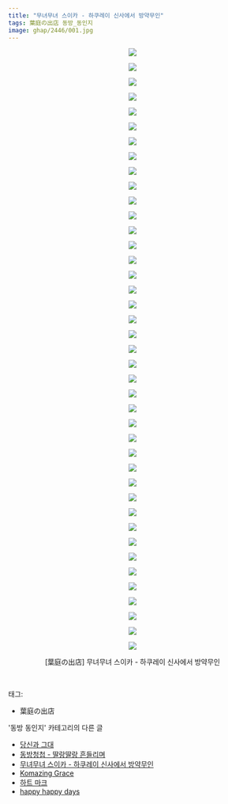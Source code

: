 ```yaml
---
title: "무녀무녀 스이카 - 하쿠레이 신사에서 방약무인"
tags: 葉庭の出店 동방_동인지
image: ghap/2446/001.jpg
---
```

<div class="article">
<p style="text-align: center; clear: none; float: none;"><img src="{{ site.nasurl }}/ghap/2446/001.jpg"/></p>
<p style="text-align: center; clear: none; float: none;"><img src="{{ site.nasurl }}/ghap/2446/002.jpg"/></p>
<p style="text-align: center; clear: none; float: none;"><img src="{{ site.nasurl }}/ghap/2446/003.jpg"/></p>
<p style="text-align: center; clear: none; float: none;"><img src="{{ site.nasurl }}/ghap/2446/004.jpg"/></p>
<p style="text-align: center; clear: none; float: none;"><img src="{{ site.nasurl }}/ghap/2446/005.jpg"/></p>
<p style="text-align: center; clear: none; float: none;"><img src="{{ site.nasurl }}/ghap/2446/006.jpg"/></p>
<p style="text-align: center; clear: none; float: none;"><img src="{{ site.nasurl }}/ghap/2446/007.jpg"/></p>
<p style="text-align: center; clear: none; float: none;"><img src="{{ site.nasurl }}/ghap/2446/008.jpg"/></p>
<p style="text-align: center; clear: none; float: none;"><img src="{{ site.nasurl }}/ghap/2446/009.jpg"/></p>
<p style="text-align: center; clear: none; float: none;"><img src="{{ site.nasurl }}/ghap/2446/010.jpg"/></p>
<p style="text-align: center; clear: none; float: none;"><img src="{{ site.nasurl }}/ghap/2446/011.jpg"/></p>
<p style="text-align: center; clear: none; float: none;"><img src="{{ site.nasurl }}/ghap/2446/012.jpg"/></p>
<p style="text-align: center; clear: none; float: none;"><img src="{{ site.nasurl }}/ghap/2446/013.jpg"/></p>
<p style="text-align: center; clear: none; float: none;"><img src="{{ site.nasurl }}/ghap/2446/014.jpg"/></p>
<p style="text-align: center; clear: none; float: none;"><img src="{{ site.nasurl }}/ghap/2446/015.jpg"/></p>
<p style="text-align: center; clear: none; float: none;"><img src="{{ site.nasurl }}/ghap/2446/016.jpg"/></p>
<p style="text-align: center; clear: none; float: none;"><img src="{{ site.nasurl }}/ghap/2446/017.jpg"/></p>
<p style="text-align: center; clear: none; float: none;"><img src="{{ site.nasurl }}/ghap/2446/018.jpg"/></p>
<p style="text-align: center; clear: none; float: none;"><img src="{{ site.nasurl }}/ghap/2446/019.jpg"/></p>
<p style="text-align: center; clear: none; float: none;"><img src="{{ site.nasurl }}/ghap/2446/020.jpg"/></p>
<p style="text-align: center; clear: none; float: none;"><img src="{{ site.nasurl }}/ghap/2446/021.jpg"/></p>
<p style="text-align: center; clear: none; float: none;"><img src="{{ site.nasurl }}/ghap/2446/022.jpg"/></p>
<p style="text-align: center; clear: none; float: none;"><img src="{{ site.nasurl }}/ghap/2446/023.jpg"/></p>
<p style="text-align: center; clear: none; float: none;"><img src="{{ site.nasurl }}/ghap/2446/024.jpg"/></p>
<p style="text-align: center; clear: none; float: none;"><img src="{{ site.nasurl }}/ghap/2446/025.jpg"/></p>
<p style="text-align: center; clear: none; float: none;"><img src="{{ site.nasurl }}/ghap/2446/026.jpg"/></p>
<p style="text-align: center; clear: none; float: none;"><img src="{{ site.nasurl }}/ghap/2446/027.jpg"/></p>
<p style="text-align: center; clear: none; float: none;"><img src="{{ site.nasurl }}/ghap/2446/028.jpg"/></p>
<p style="text-align: center; clear: none; float: none;"><img src="{{ site.nasurl }}/ghap/2446/029.jpg"/></p>
<p style="text-align: center; clear: none; float: none;"><img src="{{ site.nasurl }}/ghap/2446/030.jpg"/></p>
<p style="text-align: center; clear: none; float: none;"><img src="{{ site.nasurl }}/ghap/2446/031.jpg"/></p>
<p style="text-align: center; clear: none; float: none;"><img src="{{ site.nasurl }}/ghap/2446/032.jpg"/></p>
<p style="text-align: center; clear: none; float: none;"><img src="{{ site.nasurl }}/ghap/2446/033.jpg"/></p>
<p style="text-align: center; clear: none; float: none;"><img src="{{ site.nasurl }}/ghap/2446/034.jpg"/></p>
<p style="text-align: center; clear: none; float: none;"><img src="{{ site.nasurl }}/ghap/2446/035.jpg"/></p>
<p style="text-align: center; clear: none; float: none;"><img src="{{ site.nasurl }}/ghap/2446/036.jpg"/></p>
<p style="text-align: center; clear: none; float: none;"><img src="{{ site.nasurl }}/ghap/2446/037.jpg"/></p>
<p style="text-align: center; clear: none; float: none;"><img src="{{ site.nasurl }}/ghap/2446/038.jpg"/></p>
<p style="text-align: center; clear: none; float: none;"><img src="{{ site.nasurl }}/ghap/2446/039.jpg"/></p>
<p style="text-align: center; clear: none; float: none;"><img src="{{ site.nasurl }}/ghap/2446/040.jpg"/></p>
<p style="text-align: center; clear: none; float: none;"><img src="{{ site.nasurl }}/ghap/2446/041.jpg"/></p>
<p style="text-align: center; clear: none; float: none;">[葉庭の出店] 무녀무녀 스이카 - 하쿠레이 신사에서 방약무인</p>
<p><br/></p>
</div><div class="tagTrail">
<p>태그: </p>
<ul>
<li>葉庭の出店</li>
</ul>
</div><div class="another">
<p>'동방 동인지' 카테고리의 다른 글</p>
<ul>
<li><a href="/2016-10-05-ghap_2449">당신과 그대</a></li>
<li><a href="/2016-10-04-ghap_2447">동방청첩 - 딸랑딸랑 흔들리며</a></li>
<li><a href="/2016-10-04-ghap_2446">무녀무녀 스이카 - 하쿠레이 신사에서 방약무인</a></li>
<li><a href="/2016-10-04-ghap_2445">Komazing Grace</a></li>
<li><a href="/2016-10-04-ghap_2442">하트 마크</a></li>
<li><a href="/2016-10-04-ghap_2441">happy happy days</a></li>
</ul>
</div><div class="cb_module cb_fluid">
<div class="cb_wrt cb_profile">
</div><!-- commentList close -->
</div>